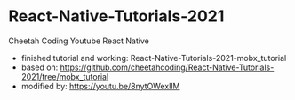 # React-Native-Tutorials-2021

Cheetah Coding Youtube React Native

- finished tutorial and working: React-Native-Tutorials-2021-mobx_tutorial
- based on: https://github.com/cheetahcoding/React-Native-Tutorials-2021/tree/mobx_tutorial
- modified by: https://youtu.be/8nytOWexIlM
